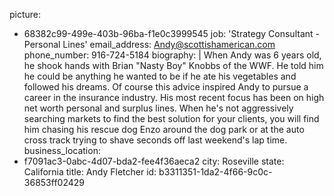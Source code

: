 picture:
  - 68382c99-499e-403b-96ba-f1e0c3999545
job: 'Strategy Consultant - Personal Lines'
email_address: Andy@scottishamerican.com
phone_number: 916-724-5184
biography: |
  When Andy was 6 years old, he shook hands with Brian "Nasty Boy" Knobbs of the WWF. He told him he could be anything he wanted to be if he ate his vegetables and followed his dreams. Of course this advice inspired Andy to pursue a career in the insurance industry. His most recent focus has been on high net worth personal and surplus lines. When he's not aggressively searching markets to find the best solution for your clients, you will find him chasing his rescue dog Enzo around the dog park or at the auto cross track trying to shave seconds off last weekend's lap time.
business_location:
  - f7091ac3-0abc-4d07-bda2-fee4f36aeca2
city: Roseville
state: California
title: Andy Fletcher
id: b3311351-1da2-4f66-9c0c-36853ff02429
